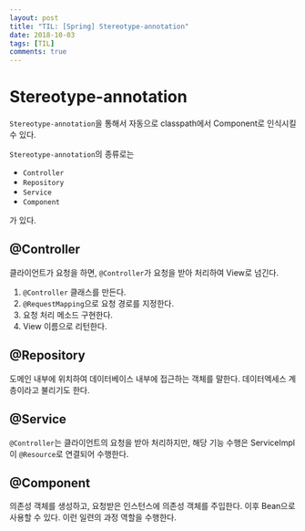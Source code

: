 ```yaml
---
layout: post
title: "TIL: [Spring] Stereotype-annotation"
date: 2018-10-03
tags: [TIL]
comments: true
---
```


# Stereotype-annotation

`Stereotype-annotation`을 통해서 자동으로 classpath에서 Component로 인식시킬 수 있다.

`Stereotype-annotation`의 종류로는

- `Controller`
- `Repository`
- `Service`
- `Component`

가 있다.

## @Controller

클라이언트가 요청을 하면, `@Controller`가 요청을 받아 처리하여 View로 넘긴다.
1. `@Controller` 클래스를 만든다.
2. `@RequestMapping`으로 요청 경로를 지정한다.
3. 요청 처리 메소드 구현한다.
4. View 이름으로 리턴한다.

## @Repository

도메인 내부에 위치하여 데이터베이스 내부에 접근하는 객체를 말한다. 데이터엑세스 계층이라고 불리기도 한다.

## @Service

`@Controller`는 클라이언트의 요청을 받아 처리하지만, 해당 기능 수행은 ServiceImpl이 `@Resource`로 연결되어 수행한다.

## @Component

의존성 객체를 생성하고, 요청받은 인스턴스에 의존성 객체를 주입한다. 이후 Bean으로 사용할 수 있다. 이런 일련의 과정 역할을 수행한다.
